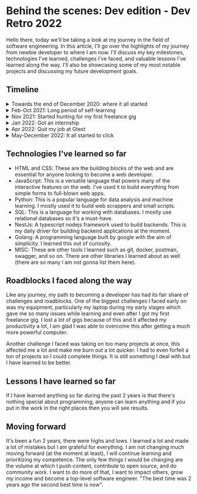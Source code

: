 # Behind the scenes: Dev edition - Dev Retro 2022

Hello there, today we'll be taking a look at my journey in the field of software engineering. In this article, I'll go over the highlights of my journey from newbie developer to where I am now. I'll discuss my key milestones, technologies I've learned, challenges I've faced, and valuable lessons I've learned along the way. I'll also be showcasing some of my most notable projects and discussing my future development goals.

## Timeline

<details>
<summary>Towards the end of December 2020: where it all started</summary>
<p>This was three months after I completed my A-levels at FUTA (the uni I wanted to get into). I came across a flier for TITA coding Bootcamp at a time when I had decided to learn a skill while waiting for admission to FUTA. I decided I wanted to learn to program but didn't know what I wanted so I picked web and enrolled in the one-month Bootcamp. During this time, I learned HTML, CSS, some Javascript, and then Basic React. It was a very short Bootcamp, and because my tutor was a university student, I had to learn most things on my own (using resources such as Freecodecamp, w3schools, and MDN) to get things done quickly so we could finish up before he returned to school. This was the only Bootcamp I attended (from here forward, I learned everything myself). We did some full stuff and created my first few projects, a calculator app, a todo app, and my portfolio website.</p>
</details> 

<details>
<summary>Feb-Oct 2021: Long period of self-learning </summary>
<p>After the Bootcamp, I kept building with what I had learned and kept learning a new concepts, technologies, and programming languages as time passed. I didn't apply for a single role during this period, all I did was learn, and watch programming YouTubers such as <a href="https://www.youtube.com/@bawad" target="_blank">Ben awad</a>, <a href="https://www.youtube.com/@TraversyMedia" target="_blank">Traversy Media</a>, <a href="https://www.youtube.com/@NickWhite" target="_blank"> Nick White</a>, <a href="https://www.youtube.com/@clem" target="_blank">Clement</a>, <a href="https://www.youtube.com/@TheCoderCoder" target="_blank">Coder coder</a>, <a href="https://www.youtube.com/@TechWithTim" target="_blank">Tech With Tim</a> and <a href="https://www.youtube.com/@WebDevSimplified" target="_blank">Web dev simplified</a>. I learned a lot during this period and built quite a handful of small projects. I also started to slowly network with other developers (this was around May), the first Dev I networked with was <a href="https://twitter.com/emmaglorypraise" target="_blank">Glory Emmanuel</a> (I reached out to her on LinkedIn), Reached out to <a href="https://twitter.com/3swayam" target="_blank">Swayam Rout</a>, <a href="https://twitter.com/LordGhostX" target="_blank">Solomon Esenyi</a> (A.K.A LordGhostX) and few others during this period. I joined a few tech communities during this time too, notably the OSCA yaba chapter.</p>
</details> 

<details>
<summary>Nov 2021: Started hunting for my first freelance gig</summary>
<p>Started hunting for my first freelance gig and got it just after two weeks. Resumed 200lv in FUTA to study computer science around this time too.</p>
</details> 
<details>
<summary>Jan 2022: Got an internship</summary>
<p>It's the start of Q1 2022 and I get my first full-time offer to work remotely as an intern at Gtext Soft inc (A real estate company based in Dubai) as a full-stack software engineer.</p>
</details> 
<details>
<summary>Apr 2022: Quit my job at Gtext</summary>
<p>
I rejected a return offer at Gtext because they wanted me to work onsite and I wasn't satisfied with the role I played at Gtext, I didn't like the type of work I was doing so I decided not to continue and just upskilled myself so I could apply for backend only roles.
</p>
</details> 
<details>
<summary>May-December 2022: It all started to click </summary>
<p>After a difficult period after quitting my job at Gtext soft, I continued to upskill, expand my network and build my project. I worked at 3 different companies within this period the last one being the one I am still currently in. I worked as a frontend developer in one of them which was an early-stage startup and a backend developer (which is my preferred role) in the rest. I learned a lot about working with a team, setting and meeting up with milestones, the importance of communication in the teams I have worked with, and so on.</p>
</details> 

## Technologies I've learned so far
-   HTML and CSS: These are the building blocks of the web and are essential for anyone looking to become a web developer.
-   JavaScript: This is a versatile language that powers many of the interactive features on the web. I've used it to build everything from simple forms to full-blown web apps.
-   Python: This is a popular language for data analysis and machine learning. I mostly used it to build web scrappers and small scripts.
-   SQL: This is a language for working with databases. I mostly use relational databases so it's a must-have.
- NestJs: A typescript nodejs framework used to build backends. This is my daily driver for building backend applications at the moment.
- Golang: A programming language built by google with the aim of simplicity. I learned this out of curiosity.
- MISC: These are other tools I learned such as git, docker, postman, swagger, and so on. There are other libraries I learned about as well (there are so many I am not gonna list them here).

## Roadblocks I faced along the way
Like any journey, my path to becoming a developer has had its fair share of challenges and roadblocks. One of the biggest challenges I faced early on was my equipment, particularly my laptop during my early stages which gave me so many issues while learning and even after I got my first freelance gig. I lost a lot of gigs because of this and it affected my productivity a lot, I am glad I was able to overcome this after getting a much more powerful computer.

Another challenge I faced was taking on too many projects at once, this affected me a lot and make me burn out a lot quicker. I had to even forfeit a ton of projects so I could complete things. It is still something I deal with but I have learned to be better.


## Lessons I have learned so far
If I have learned anything so far during the past 2 years is that there's nothing special about programming, anyone can learn anything and if you put in the work in the right places then you will see results. 

## Moving forward
It's been a fun 2 years, there were highs and lows. I learned a lot and made a lot of mistakes but I am grateful for everything. I am not changing much moving forward (at the moment at least), I will continue learning and prioritizing my competence. The only few things I would be changing are the volume at which I push content, contribute to open source, and do community work. I want to do more of that, I want to impact others, grow my income and become a top-level software engineer. "The best time was 2 years ago the second best time is now".